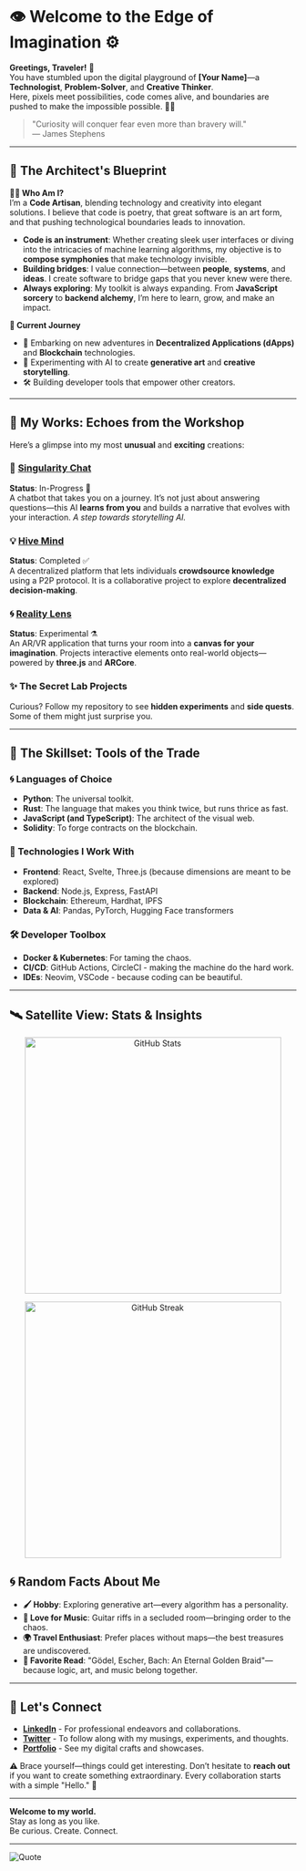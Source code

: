# 👁️ Welcome to the Edge of Imagination ⚙️

**Greetings, Traveler!** 👋  
You have stumbled upon the digital playground of **[Your Name]**—a **Technologist**, **Problem-Solver**, and **Creative Thinker**.  
Here, pixels meet possibilities, code comes alive, and boundaries are pushed to make the impossible possible. 🌌✨

> "Curiosity will conquer fear even more than bravery will."  
> — James Stephens

---

## 🧩 The Architect's Blueprint

**👨‍💻 Who Am I?**  
I’m a **Code Artisan**, blending technology and creativity into elegant solutions. I believe that code is poetry, that great software is an art form, and that pushing technological boundaries leads to innovation.

- **Code is an instrument**: Whether creating sleek user interfaces or diving into the intricacies of machine learning algorithms, my objective is to **compose symphonies** that make technology invisible.
- **Building bridges**: I value connection—between **people**, **systems**, and **ideas**. I create software to bridge gaps that you never knew were there.
- **Always exploring**: My toolkit is always expanding. From **JavaScript sorcery** to **backend alchemy**, I’m here to learn, grow, and make an impact.

**🚀 Current Journey**  
- 🌌 Embarking on new adventures in **Decentralized Applications (dApps)** and **Blockchain** technologies.
- 🤖 Experimenting with AI to create **generative art** and **creative storytelling**.
- 🛠️ Building developer tools that empower other creators.

---

## 📜 My Works: Echoes from the Workshop

Here’s a glimpse into my most **unusual** and **exciting** creations:

### 🔗 [**Singularity Chat**](https://github.com/yourusername/singularity-chat)
**Status**: In-Progress 🌱  
A chatbot that takes you on a journey. It’s not just about answering questions—this AI **learns from you** and builds a narrative that evolves with your interaction. *A step towards storytelling AI.*

### 💡 [**Hive Mind**](https://github.com/yourusername/hive-mind)
**Status**: Completed ✅  
A decentralized platform that lets individuals **crowdsource knowledge** using a P2P protocol. It is a collaborative project to explore **decentralized decision-making**.

### 🌀 [**Reality Lens**](https://github.com/yourusername/reality-lens)
**Status**: Experimental ⚗️  
An AR/VR application that turns your room into a **canvas for your imagination**. Projects interactive elements onto real-world objects—powered by **three.js** and **ARCore**.

### ✨ The Secret Lab Projects
Curious? Follow my repository to see **hidden experiments** and **side quests**. Some of them might just surprise you.

---

## 🧠 The Skillset: Tools of the Trade

### 🌀 Languages of Choice
- **Python**: The universal toolkit.
- **Rust**: The language that makes you think twice, but runs thrice as fast.
- **JavaScript (and TypeScript)**: The architect of the visual web.
- **Solidity**: To forge contracts on the blockchain.

### 🧰 Technologies I Work With
- **Frontend**: React, Svelte, Three.js (because dimensions are meant to be explored)
- **Backend**: Node.js, Express, FastAPI
- **Blockchain**: Ethereum, Hardhat, IPFS
- **Data & AI**: Pandas, PyTorch, Hugging Face transformers

### 🛠️ Developer Toolbox
- **Docker & Kubernetes**: For taming the chaos.
- **CI/CD**: GitHub Actions, CircleCI - making the machine do the hard work.
- **IDEs**: Neovim, VSCode - because coding can be beautiful.

---

## 🛰️ Satellite View: Stats & Insights

<p align="center">
  <img src="https://github-readme-stats.vercel.app/api?username=yourusername&show_icons=true&theme=gruvbox" alt="GitHub Stats" width="450">
</p>
<p align="center">
  <img src="https://github-readme-streak-stats.herokuapp.com/?user=yourusername&theme=tokyonight" alt="GitHub Streak" width="450">
</p>

## 🌀 Random Facts About Me

- **🖌️ Hobby**: Exploring generative art—every algorithm has a personality.
- **🎸 Love for Music**: Guitar riffs in a secluded room—bringing order to the chaos.
- **🌍 Travel Enthusiast**: Prefer places without maps—the best treasures are undiscovered.
- **📖 Favorite Read**: "Gödel, Escher, Bach: An Eternal Golden Braid"—because logic, art, and music belong together.

---

## 🌌 Let's Connect

- **[LinkedIn](https://www.linkedin.com/in/yourprofile/)** - For professional endeavors and collaborations.
- **[Twitter](https://twitter.com/yourprofile)** - To follow along with my musings, experiments, and thoughts.
- **[Portfolio](https://yourportfolio.com/)** - See my digital crafts and showcases.

**⚠️** Brace yourself—things could get interesting. Don’t hesitate to **reach out** if you want to create something extraordinary. Every collaboration starts with a simple "Hello." 🌌

---

**Welcome to my world.**  
Stay as long as you like.  
Be curious. Create. Connect.

---

![Quote](https://quotes-github-readme.vercel.app/api?type=horizontal&theme=radical)
